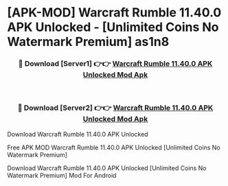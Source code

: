 # [APK-MOD] Warcraft Rumble 11.40.0 APK Unlocked - [Unlimited Coins No Watermark Premium] as1n8



<div align="center">
<h3>🔴 Download [Server1] 👉👉 <a href="https://momento.my/?title=Warcraft_Rumble_11.40.0_APK_Unlocked">Warcraft Rumble 11.40.0 APK Unlocked Mod Apk</a></h3><br>

<h3>🔴 Download [Server2] 👉👉 <a href="https://momento.my/?title=Warcraft_Rumble_11.40.0_APK_Unlocked">Warcraft Rumble 11.40.0 APK Unlocked Mod Apk</a></h3>
</div>



Download Warcraft Rumble 11.40.0 APK Unlocked 

Free APK MOD Warcraft Rumble 11.40.0 APK Unlocked [Unlimited Coins No Watermark Premium]

Download Warcraft Rumble 11.40.0 APK Unlocked [Unlimited Coins No Watermark Premium] Mod For Android
